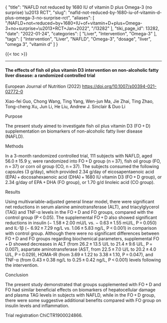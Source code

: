 {
    "title": "NAFLD not reduced by 1680 IU of vitamin D plus Omega-3 (no surprise) \u2013 RCT",
    "slug": "nafld-not-reduced-by-1680-iu-of-vitamin-d-plus-omega-3-no-surprise-rct",
    "aliases": [
        "/NAFLD+not+reduced+by+1680+IU+of+vitamin+D+plus+Omega-3+no+surprise+\u2013+RCT+Jan+2022",
        "/13282"
    ],
    "tiki_page_id": 13282,
    "date": "2022-01-24",
    "categories": [
        "Liver",
        "Intervention",
        "Omega-3"
    ],
    "tags": [
        "Intervention",
        "Liver",
        "NAFLD",
        "Omega-3",
        "dosage",
        "liver",
        "omega 3",
        "vitamin d"
    ]
}


{{< toc >}}

---

#### The effects of fish oil plus vitamin D3 intervention on non-alcoholic fatty liver disease: a randomized controlled trial

European Journal of Nutrition (2022) https://doi.org/10.1007/s00394-021-02772-0

Xiao-fei Guo, Chong Wang, Ting Yang, Wen-jun Ma, Jie Zhai, Ting Zhao, Tong-cheng Xu, Jun Li, He Liu, Andrew J. Sinclair & Duo Li 

Purpose

The present study aimed to investigate fish oil plus vitamin D3 (FO + D) supplementation on biomarkers of non-alcoholic fatty liver disease (NAFLD).

Methods

In a 3-month randomized controlled trial, 111 subjects with NAFLD, aged 56.0 ± 15.9 y, were randomized into FO + D group (n = 37), fish oil group (FO, n = 37) or corn oil group (CO, n = 37). The subjects consumed the following capsules (3 g/day), which provided 2.34 g/day of eicosapentaenoic acid (EPA) + docosahexaenoic acid (DHA) + 1680 IU vitamin D3 (FO + D group), or 2.34 g/day of EPA + DHA (FO group), or 1.70 g/d linoleic acid (CO group).

Results

Using multivariable-adjusted general linear model, there were significant net reductions in serum alanine aminotransferase (ALT), and triacylglycerol (TAG) and TNF-α levels in the FO + D and FO groups, compared with the control group (P < 0.05). The supplemental FO + D also showed significant reductions in insulin (− 1.58 ± 2.00 mU/L vs. − 0.63 ± 1.55 mU/L, P = 0.050) and IL-1β (− 6.92 ± 7.29 ng/L vs. 1.06 ± 5.83 ng/L, P < 0.001) in comparison with control group. Although there were no significant differences between FO + D and FO groups regarding biochemical parameters, supplemental FO + D showed decreases in ALT (from 26.2 ± 13.5 U/L to 21.4 ± 9.6 U/L, P = 0.007), aspartate aminotransferase (AST, from 22.5 ± 7.0 U/L to 20.2 ± 4.0 U/L, P = 0.029), HOMA-IR (from 3.69 ± 1.22 to 3.38 ± 1.10, P = 0.047), and TNF-α (from 0.43 ± 0.38 ng/L to 0.25 ± 0.42 ng/L, P < 0.001) levels following the intervention.

Conclusion

The present study demonstrated that groups supplemented with FO + D and FO had similar beneficial effects on biomarkers of hepatocellular damage and plasma TAG levels in subjects with NAFLD, while in the FO + D group, there were some suggestive additional benefits compared with FO group on insulin levels and inflammation.

Trial registration ChiCTR1900024866.